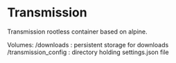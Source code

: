# Transmission
Transmission rootless container based on alpine.

Volumes:
/downloads : persistent storage for downloads
/transmission_config : directory holding settings.json file
